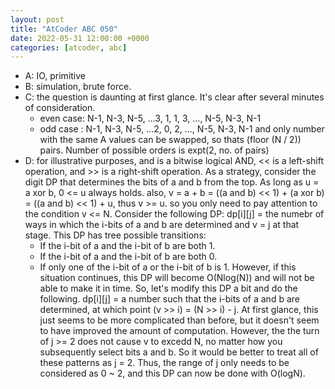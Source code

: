 ```yaml
---
layout: post
title: "AtCoder ABC 050"
date: 2022-05-31 12:00:00 +0000
categories: [atcoder, abc]
---
```

- A: IO, primitive
- B: simulation, brute force.
- C: the question is daunting at first glance. It's clear after several minutes of consideration.
	- even case: N-1, N-3, N-5, ...3, 1, 1, 3, ..., N-5, N-3, N-1
	- odd case : N-1, N-3, N-5, ...2, 0, 2, ..., N-5, N-3, N-1
and only number with the same A values can be swapped, so thats (floor (N / 2)) pairs. Number of possible orders is expt(2, no. of pairs)
- D: for illustrative purposes, and is a bitwise logical AND, << is a left-shift operation, and >> is a right-shift operation. As a strategy, consider the digit DP that determines the bits of a and b from the top. As long as u = a xor b, 0 <= u always holds. also, v = a + b = ((a and b) << 1) + (a xor b) = ((a and b) << 1) + u, thus v >= u. so you only need to pay attention to the condition v <= N.
Consider the following DP:
	dp[i][j] = the numebr of ways in which the i-bits of a and b are determined and v
= j at that stage. This DP has tree possible transitions:
	- If the i-bit of a and the i-bit of b are both 1.
	- If the i-bit of a and the i-bit of b are both 0.
	- If only one of the i-bit of a or the i-bit of b is 1.
However, if this situation continues, this DP will become O(Nlog(N)) and will not be able to make it in time. So, let's modify this DP a bit and do the following. 
dp[i][j] = a number such that the i-bits of a and b are determined, at which point 
(v >> i) = (N >> i) - j.
At first glance, this just seems to be more complicated than before, but it doesn't seem to have improved the amount of computation. However, the the turn of j >= 2 does not cause v to excedd N, no matter how you subsequently select bits a and b. So it would be better to treat all of these patterns as j = 2.
Thus, the range of j only needs to be considered as 0 ~ 2, and this DP can now be done with O(logN).
